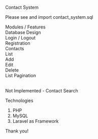 Contact System

Please see and import contact_system.sql 

Modules / Features
<br> Database Design
<br> Login / Logout
<br> Registration
<br> Contacts
<br> List
<br> Add
<br> Edit
<br> Delete
<br> List Pagination

<br> Not Implemented - Contact Search

Technologies
1. PHP
2. MySQL
3. Laravel as Framework


Thank you! 





